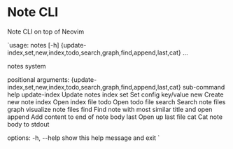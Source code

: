 # Note CLI

Note CLI on top of Neovim

`usage: notes [-h]
             {update-index,set,new,index,todo,search,graph,find,append,last,cat} ...

notes system

positional arguments:
  {update-index,set,new,index,todo,search,graph,find,append,last,cat}
                        sub-command help
    update-index        Update notes index
    set                 Set config key/value
    new                 Create new note
    index               Open index file
    todo                Open todo file
    search              Search note files
    graph               visualize note files
    find                Find note with most similar title and open
    append              Add content to end of note body
    last                Open up last file
    cat                 Cat note body to stdout

options:
  -h, --help            show this help message and exit
`
